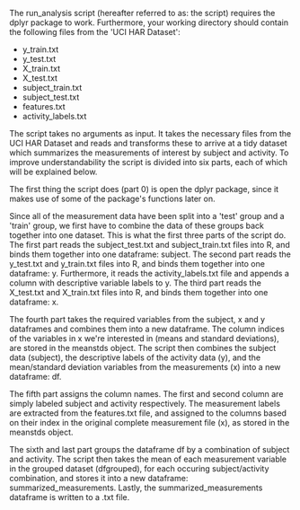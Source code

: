 The run_analysis script (hereafter referred to as: the script) requires the dplyr package to work. Furthermore, your working directory should contain the following files from the 'UCI HAR Dataset':

- y_train.txt
- y_test.txt
- X_train.txt
- X_test.txt
- subject_train.txt
- subject_test.txt
- features.txt
- activity_labels.txt

The script takes no arguments as input. It takes the necessary files from the UCI HAR Dataset and reads and transforms these to arrive at a tidy dataset which summarizes the measurements of interest by 
subject and activity. To improve understandability the script is divided into six parts, each of which will be explained below.

The first thing the script does (part 0) is open the dplyr package, since it makes use of some of the package's functions later on.

Since all of the measurement data have been split into a 'test' group and a 'train' group, we first have to combine the data of these groups back together into one dataset. This is what the first three parts of the script do.
The first part reads the subject_test.txt and subject_train.txt files into R, and binds them together into one dataframe: subject.
The second part reads the y_test.txt and y_train.txt files into R, and binds them together into one dataframe: y. Furthermore, it reads the activity_labels.txt file and appends a column with descriptive variable labels to y.
The third part reads the X_test.txt and X_train.txt files into R, and binds them together into one dataframe: x.

The fourth part takes the required variables from the subject, x and y dataframes and combines them into a new dataframe. The column indices of the variables in x we're interested in (means and standard deviations), are stored in
the meanstds object. The script then combines the subject data (subject), the descriptive labels of the activity data (y), and the mean/standard deviation variables from the measurements (x) into a new dataframe: df.

The fifth part assigns the column names. The first and second column are simply labeled subject and activity respectively. The measurement labels are extracted from the features.txt file, and assigned to the columns based on their
index in the original complete measurement file (x), as stored in the meanstds object.

The sixth and last part groups the dataframe df by a combination of subject and activity. The script then takes the mean of each measurement variable in the grouped dataset (dfgrouped), for each occuring subject/activity combination, and
stores it into a new dataframe: summarized_measurements. Lastly, the summarized_measurements dataframe is written to a .txt file.









